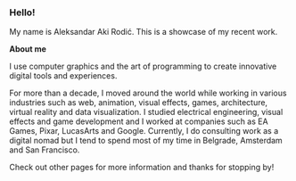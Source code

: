 ### Hello!

My name is Aleksandar Aki Rodić. This is a showcase of my recent work.

**About me**

I use computer graphics and the art of programming to create innovative digital tools and experiences.

For more than a decade, I moved around the world while working in various industries such as web, animation, visual effects, games, architecture, virtual reality and data visualization. I studied electrical engineering, visual effects and game development and I worked at companies such as EA Games, Pixar, LucasArts and Google. Currently, I do consulting work as a digital nomad but I tend to spend most of my time in Belgrade, Amsterdam and San Francisco.

Check out other pages for more information and thanks for stopping by!

